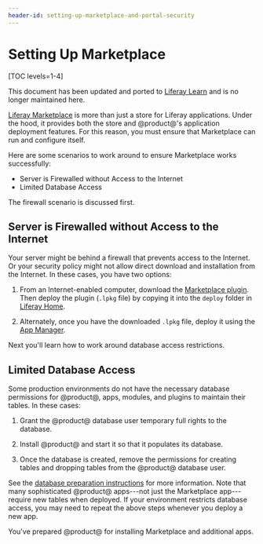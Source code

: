 ```yaml
---
header-id: setting-up-marketplace-and-portal-security
---
```


# Setting Up Marketplace

[TOC levels=1-4]

<aside class="alert alert-info">
  <span class="wysiwyg-color-blue120">This document has been updated and ported to <a href="https://learn.liferay.com/dxp/7.x/en/system-administration/installing-and-managing-apps/getting-started/using-marketplace.html">Liferay Learn</a> and is no longer maintained here.</span>
</aside>

[Liferay Marketplace](https://www.liferay.com/marketplace) is more than just a
store for Liferay applications. Under the hood, it provides both the store and
@product@'s application deployment features. For this reason, you must ensure
that Marketplace can run and configure itself.

Here are some scenarios to work around to ensure Marketplace works successfully:

-   Server is Firewalled without Access to the Internet
-   Limited Database Access

The firewall scenario is discussed first.

## Server is Firewalled without Access to the Internet

Your server might be behind a firewall that prevents access to the Internet. Or
your security policy might not allow direct download and installation from the
Internet. In these cases, you have two options:

1.  From an Internet-enabled computer, download the [Marketplace
    plugin](https://www.liferay.com/marketplace/download). Then deploy the
    plugin (`.lpkg` file) by copying it into the `deploy` folder in [Liferay
    Home](/docs/7-2/deploy/-/knowledge_base/d/liferay-home).

2.  Alternately, once you have the downloaded `.lpkg` file, deploy it using the
    [App Manager](/docs/7-2/user/-/knowledge_base/u/managing-and-configuring-apps).

Next you'll learn how to work around database access restrictions.

## Limited Database Access

Some production environments do not have the necessary database permissions for
@product@, apps, modules, and plugins to maintain their tables. In these cases:

1.  Grant the @product@ database user temporary full rights to the database.

2.  Install @product@ and start it so that it populates its database.

3.  Once the database is created, remove the permissions for creating tables and
    dropping tables from the @product@ database user.

See the [database preparation
instructions](/docs/7-2/deploy/-/knowledge_base/d/preparing-for-install#limiting-database-access)
for more information. Note that many sophisticated @product@ apps---not just the
Marketplace app---require new tables when deployed. If your environment
restricts database access, you may need to repeat the above steps whenever you
deploy a new app.

You've prepared @product@ for installing Marketplace and additional apps.
